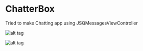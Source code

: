 # ChatterBox
Tried to make Chatting app using JSQMessagesViewController

![alt tag](http://imageshack.com/a/img924/8298/u5JYwn.png)

![alt tag](http://imageshack.com/a/img924/9555/lXe6AP.png)

